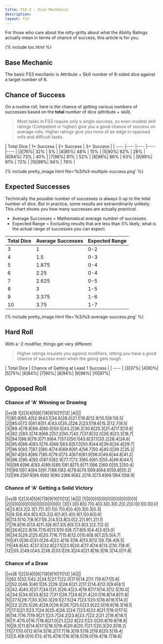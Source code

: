 ```yaml
---
title: FS3.3 - Dice Mechanics
description: 
layout: fs3
---
```


For those who care about the nitty-gritty about what the Ability Ratings actually mean in terms of chance of success, this article is for you.

{% include toc.html %}

## Base Mechanic

The basic FS3 mechanic is Attribute + Skill number of 8-sided dice against a target number of 6.

## Chance of Success

On a routine roll, here is the chance of getting various numbers of successes based on the **total** number of dice (attribute + skill).

> <i class="fa fa-cubes" aria-hidden="true"></i>  Most tasks in FS3 require only a single success, so even modest skill ratings (Competent or higher) give you a good chance of success on average rolls.  Higher ratings give you more of an edge in opposed rolls and difficult tasks.

| Total Dice | 1+ Success | 2+ Success | 3+ Success | 
| ---- |---- |---- |---- |---- |
|3|76%| 32% | 5% | 
|4|85%| 48% | 15% |
|5|90%| 62% | 28% | 
|6|94%| 73% | 40% | 
|7|96%| 81% | 52% | 
|8|98%| 86% | 63% | 
|9|99%| 91% | 72% | 
|10|99%| 94% | 79% | 

{% include pretty_image.html file='fs3/fs3-multiple-success.png' %}

## Expected Successes

Technically the _possible_ number of successes is always 0 up to the total number of dice.  But in practice, some results are extraordinarily unlikely.  This chart shows you how many successes are actually _practical_.

* Average Successes = Mathematical average number of successes.
* Expected Range = Excluding results that are less than 5% likely, what is the actual range of successes you can expect.

| Total Dice | Average Successes | Expected Range |
| ---- |---- |---- |
| 3 |1 | 0-2 |
| 4 | 1.5 | 0-3 |
| 5|1.875 | 0-4 |
| 6|2.25 | 0-4 |
| 7|2.625 | 0-5 |
| 8|3 | 1-5 |
| 9|3.375 | 1-6 |
| 10|3.75 | 1-7 |

{% include pretty_image.html file='fs3/fs3-average-success.png' %}

## Hard Roll

With a -2 modifier, things get very different.

> <i class="fa fa-cubes" aria-hidden="true"></i>  Higher ratings insulate you against modifiers, letting you have a good chance of success even when the going gets tough.

| Total Dice | Chance of Getting at Least 1 Success |
| ---- |
|3|37%|
|4|60%|
|5|75%|
|6|84%|
|7|90%|
|8|94%|
|9|96%|
|10|97%|


## Opposed Roll

### Chance of 'A' Winning or Drawing

||vs|B 1|2|3|4|5|6|7|8|9|10|11|12|
|A||||
|1||80.9|65.4|52.9|43.1|34.6|28.0|21.1|16.8|12.9|10.5|8.1|6.5|
|2||85.0|72.5|61.6|51.4|43.0|35.2|28.2|23.1|19.6|15.3|12.7|9.5|
|3||89.4|78.8|69.4|60.0|50.5|43.2|36.2|30.6|25.3|21.4|17.3|13.6|
|4||92.2|83.3|74.9|66.2|57.2|50.7|42.7|37.8|32.0|26.9|23.3|18.7|
|5||94.1|86.9|79.3|71.9|64.7|57.0|50.1|43.6|37.1|33.2|28.4|24.6|
|6||95.6|89.4|83.5|76.4|69.1|63.6|57.0|50.9|44.6|39.6|34.4|29.7|
|7||96.9|92.7|87.2|80.4|74.6|68.8|61.4|56.7|50.4|45.0|39.2|35.2|
|8||97.4|93.8|89.7|85.0|79.0|73.4|67.6|61.9|56.0|49.6|44.8|41.2|
|9||98.2|95.4|92.0|87.5|82.9|77.7|72.3|65.9|61.3|55.4|49.8|44.1|
|10||98.6|96.4|93.4|89.5|85.1|81.8|75.9|71.1|66.2|60.0|55.2|50.4|
|11||99.1|97.4|94.5|91.7|88.1|83.4|79.6|74.1|69.8|64.9|59.8|55.2|
|12||99.2|97.9|95.9|92.9|90.2|86.9|82.2|78.3|73.6|69.1|64.1|58.9|

### Chance of 'A' Getting a Solid Victory

||vs|B 1|2|3|4|5|6|7|8|9|10|11|12|
|A||||
|1||0|0|0|0|0|0|0|0|0|0|0|0|
|2||0|0|0|0|0|0|0|0|0|0|0|0|
|3||1.3|0.8|0.7|0.4|0.3|0.3|0.2|0.2|0.1|0.1|0.1|0.0|
|4||3.8|3.2|2.3|1.7|1.3|1.1|0.7|0.6|0.4|0.3|0.3|0.3|
|5||8.5|6.4|4.9|3.9|3.2|2.6|1.8|1.4|0.9|1.1|0.6|0.6|
|6||13.5|10.7|8.9|7.1|6.2|4.5|3.8|3.0|2.2|1.9|1.2|1.1|
|7||19.8|16.0|13.4|11.3|8.9|7.3|5.8|5.1|3.9|3.2|2.7|2.0|
|8||26.6|22.8|18.7|15.6|13.1|10.5|8.7|7.8|5.9|4.4|3.9|3.0|
|9||34.5|29.2|25.6|20.7|16.7|15.8|12.0|10.6|8.9|7.2|5.5|4.7|
|10||41.0|36.0|31.0|26.4|22.4|19.3|16.4|13.9|12.1|8.7|8.4|6.5|
|11||48.8|42.4|37.3|32.8|27.5|23.9|20.4|17.4|14.8|13.2|10.7|8.9|
|12||55.2|49.0|43.2|38.3|33.1|29.3|24.6|21.8|18.3|16.3|14.0|11.8|


### Chance of a Draw

||vs|B 1|2|3|4|5|6|7|8|9|10|11|12|
|A||||
|1||62.5|52.1|42.2|34.5|27.7|22.0|17.9|14.2|11.7|9.6|7.1|5.6|
|2||52.0|46.3|40.1|35.2|29.3|24.6|21.2|17.2|14.4|12.0|9.6|8.1|
|3||42.4|40.3|37.7|34.1|31.3|26.4|23.4|19.8|17.5|14.3|12.5|10.0|
|4||34.5|34.9|33.8|32.7|31.1|26.7|24.6|21.4|20.1|16.8|14.8|11.8|
|5||27.5|29.7|30.3|30.3|29.1|27.5|24.7|23.1|20.5|18.6|16.1|14.0|
|6||22.2|25.5|26.4|28.0|26.6|26.7|25.0|23.9|22.0|19.6|18.3|16.1|
|7||17.5|21.1|23.7|24.9|25.4|26.2|24.7|23.6|22.8|21.1|19.0|17.5|
|8||14.7|16.7|19.9|21.1|23.7|24.2|23.8|23.7|22.2|21.2|19.8|18.1|
|9||11.4|15.0|16.7|18.8|21.0|21.2|22.8|22.1|22.0|20.8|19.8|18.8|
|10||9.3|11.8|14.6|17.5|18.5|19.4|20.8|20.7|21.1|20.3|20.3|18.2|
|11||7.1|10.0|12.6|14.5|16.2|17.7|18.3|19.5|19.2|19.8|20.5|19.4|
|12||5.4|8.0|10.1|12.4|15.4|16.1|16.9|18.5|19.0|19.4|18.7|18.6|
